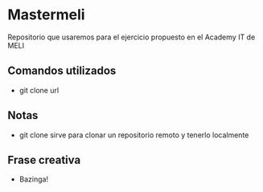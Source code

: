 # Mastermeli
Repositorio que usaremos para el ejercicio propuesto en el Academy IT de MELI

## Comandos utilizados
- git clone url

## Notas
- git clone sirve para clonar un repositorio remoto y tenerlo localmente

## Frase creativa
- Bazinga!

